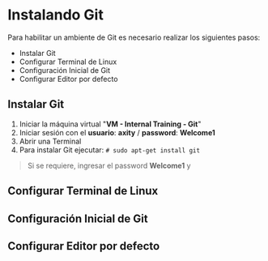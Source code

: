 # Instalando Git
Para habilitar un ambiente de Git es necesario realizar los siguientes pasos:

 - Instalar Git
 - Configurar Terminal de Linux
 - Configuración Inicial de Git
 - Configurar Editor por defecto

## Instalar Git
 1. Iniciar la máquina virtual "**VM - Internal Training - Git**"
 2. Iniciar sesión con el **usuario**: **axity** / **password**: **Welcome1**
 3. Abrir una Terminal
 4. Para instalar Git ejecutar:
``# sudo apt-get install git``

> Si se requiere, ingresar el password **Welcome1** y 

## Configurar Terminal de Linux

## Configuración Inicial de Git

## Configurar Editor por defecto


<!--stackedit_data:
eyJoaXN0b3J5IjpbLTE3ODQ0OTQ3MywtMzA0MTI2MzE4LDE5Nj
gwNzE4MzQsLTE5Mzg3MjU2NzEsMzU5NjczNDYsNzMwOTk4MTE2
XX0=
-->
